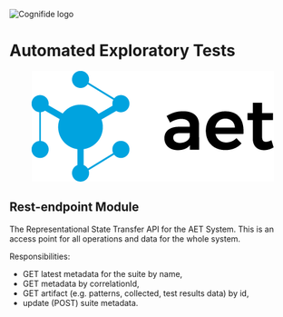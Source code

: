 ![Cognifide logo](http://cognifide.github.io/images/cognifide-logo.png)

# Automated Exploratory Tests
<p align="center">
  <img src="misc/img/aet-logo-black.png" alt="AET Logo"/>
</p>

## Rest-endpoint Module
The Representational State Transfer API for the AET System. This is an access point for all operations and data for the whole system.

Responsibilities:

- GET latest metadata for the suite by name,
- GET metadata by correlationId,
- GET artifact (e.g. patterns, collected, test results data) by id,
- update (POST) suite metadata.